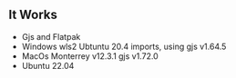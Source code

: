 ## It Works
- Gjs and Flatpak 
- Windows wls2 Ubtuntu 20.4 imports, using gjs v1.64.5  
- MacOs Monterrey v12.3.1 gjs v1.72.0
- Ubuntu 22.04